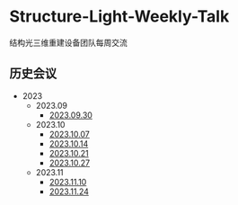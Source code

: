 # Structure-Light-Weekly-Talk
结构光三维重建设备团队每周交流

## 历史会议
- 2023
    - 2023.09
        - [2023.09.30](./2023/202309/20230930/20230930-第0次讨论会-会议记录.md)
    - 2023.10
        - [2023.10.07](./2023/202310/20231007/20231007-第1次讨论会-会议记录.md)
        - [2023.10.14](./2023/202310/20231014/20231015-第2次讨论会-会议记录.md)
        - [2023.10.21](./2023/202310/20231021/20231021-第3次讨论会-会议记录.md)
        - [2023.10.27](./2023/202310/20231027/20231027-第4次讨论会-会议记录.md)
    - 2023.11
        - [2023.11.10](./2023/202311/20231110/20231110-第5次讨论会-会议记录.md) 
        - [2023.11.24](./2023/202311/20231124/20231124-第7次讨论会-会议记录.md)

